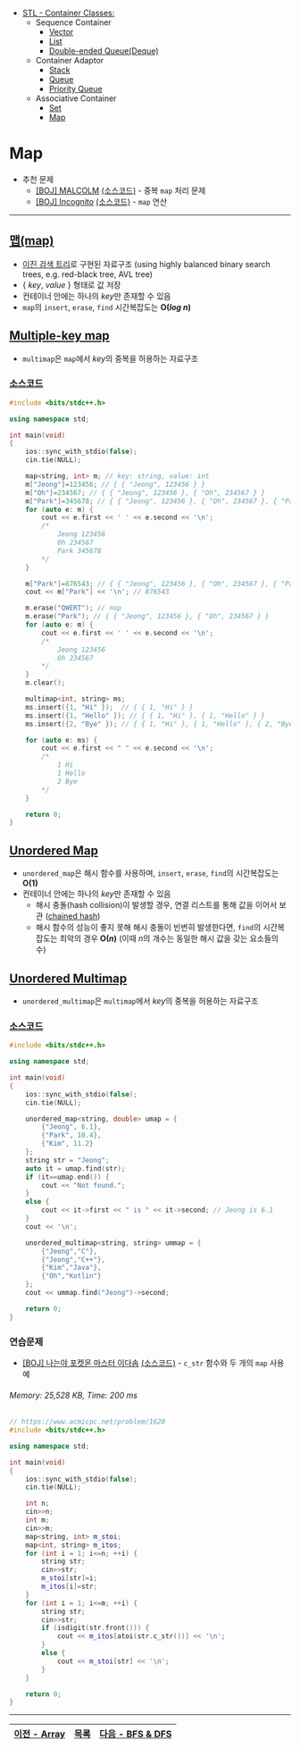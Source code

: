 * [STL - Container Classes:](/stl/)
    * Sequence Container
        * [Vector](/stl/vector/)
        * [List](/stl/list/)
        * [Double-ended Queue(Deque)](/stl/deque/)
    * Container Adaptor
        * [Stack](/stl/stack/)
        * [Queue](/stl/queue/)
        * [Priority Queue](/stl/priority_queue_heap/)
    * Associative Container
        * [Set](/stl/set/)
        * [Map](/stl/map/)

# Map
* 추천 문제
    * [[BOJ] MALCOLM](https://www.acmicpc.net/problem/3078) [(소스코드)](./src/malcolm.cpp) - 중복 `map` 처리 문제
    * [[BOJ] Incognito](https://www.acmicpc.net/problem/9375) [(소스코드)](./src/incognito.cpp) - `map` 연산
---

## [맵(map)](https://cplusplus.com/reference/map/map/)
* [이진 검색 트리](/binary_search/)로 구현된 자료구조 (using highly balanced binary search trees, e.g. red-black tree, AVL tree)
* { <i>key</i>, <i>value</i> } 형태로 값 저장
* 컨테이너 안에는 하나의 <i>key</i>만 존재할 수 있음
* `map`의 `insert`, `erase`, `find` 시간복잡도는 <b>O(<i>log n</i>)</b>

## [Multiple-key map](https://cplusplus.com/reference/map/multimap/)
* `multimap`은 `map`에서 <i>key</i>의 중복을 허용하는 자료구조

### [소스코드](./src/exam1.cpp)
```c++
#include <bits/stdc++.h>

using namespace std;

int main(void) 
{
    ios::sync_with_stdio(false); 
    cin.tie(NULL);

    map<string, int> m; // key: string, value: int
    m["Jeong"]=123456; // { { "Jeong", 123456 } }
    m["Oh"]=234567; // { { "Jeong", 123456 }, { "Oh", 234567 } }
    m["Park"]=345678; // { { "Jeong", 123456 }, { "Oh", 234567 }, { "Park", 345678 } }
    for (auto e: m) {
        cout << e.first << ' ' << e.second << '\n';
        /*
            Jeong 123456
            Oh 234567
            Park 345678
        */
    }

    m["Park"]=876543; // { { "Jeong", 123456 }, { "Oh", 234567 }, { "Park", 876543 } }
    cout << m["Park"] << '\n'; // 876543

    m.erase("QWERT"); // nop
    m.erase("Park"); // { { "Jeong", 123456 }, { "Oh", 234567 } }
    for (auto e: m) {
        cout << e.first << ' ' << e.second << '\n';
        /*
            Jeong 123456
            Oh 234567
        */
    }
    m.clear();

    multimap<int, string> ms;
    ms.insert({1, "Hi" });  // { { 1, "Hi" } }
    ms.insert({1, "Hello" }); // { { 1, "Hi" }, { 1, "Hello" } }
    ms.insert({2, "Bye" }); // { { 1, "Hi" }, { 1, "Hello" }, { 2, "Bye" } }

    for (auto e: ms) {
        cout << e.first << " " << e.second << '\n';
        /*
            1 Hi
            1 Hello
            2 Bye
        */
    }

    return 0;
}
```

## [Unordered Map](https://cplusplus.com/reference/unordered_map/unordered_map/)
* `unordered_map`은 해시 함수를 사용하며, `insert`, `erase`, `find`의 시간복잡도는 <b>O(1)</b>
* 컨테이너 안에는 하나의 <i>key</i>만 존재할 수 있음
    * 해시 충돌(hash collision)이 발생할 경우, 연결 리스트를 통해 값을 이어서 보관 ([chained hash](https://en.wikipedia.org/wiki/Hash_table#Separate_chaining))
    * 해시 함수의 성능이 좋지 못해 해시 충돌이 빈번히 발생한다면, `find`의 시간복잡도는 최악의 경우 <b>O(<i>n</i>)</b> (이때 <i>n</i>의 개수는 동일한 해시 값을 갖는 요소들의 수)
## [Unordered Multimap](https://cplusplus.com/reference/unordered_map/unordered_multimap/)
* `unordered_multimap`은 `multimap`에서 <i>key</i>의 중복을 허용하는 자료구조

### [소스코드](./src/exam2.cpp)
```c++
#include <bits/stdc++.h>

using namespace std;

int main(void) 
{
    ios::sync_with_stdio(false); 
    cin.tie(NULL);

    unordered_map<string, double> umap = {
        {"Jeong", 6.1},
        {"Park", 10.4},
        {"Kim", 11.2} 
    };
    string str = "Jeong";
    auto it = umap.find(str);
    if (it==umap.end()) {
        cout << "Not found.";
    }
    else {
        cout << it->first << " is " << it->second; // Jeong is 6.1
    }
    cout << '\n';

    unordered_multimap<string, string> ummap = {
        {"Jeong","C"},
        {"Jeong","C++"},
        {"Kim","Java"},
        {"Oh","Kotlin"}
    };
    cout << ummap.find("Jeong")->second;

    return 0;
}
```

### 연습문제
* [[BOJ] 나는야 포켓몬 마스터 이다솜](https://www.acmicpc.net/problem/1620) [(소스코드)](./src/exer1.cpp) - `c_str` 함수와 두 개의 `map` 사용 예
###### Memory: 25,528 KB, Time: 200 ms
```c++
// https://www.acmicpc.net/problem/1620
#include <bits/stdc++.h>

using namespace std;

int main(void)
{
    ios::sync_with_stdio(false);
    cin.tie(NULL);

    int n;
    cin>>n;
    int m;
    cin>>m;
    map<string, int> m_stoi;
    map<int, string> m_itos;
    for (int i = 1; i<=n; ++i) {
        string str;
        cin>>str;
        m_stoi[str]=i;
        m_itos[i]=str;
    }
    for (int i = 1; i<=m; ++i) {
        string str;
        cin>>str;
        if (isdigit(str.front())) {
            cout << m_itos[atoi(str.c_str())] << '\n';
        }
        else {
            cout << m_stoi[str] << '\n';
        }
    }

    return 0;
}
```

---
|[이전 - Array](/array/)|[목록](https://github.com/RyanJeong/CP#index)|[다음 - BFS & DFS](/bfs_dfs/)|
|-|-|-|